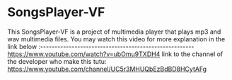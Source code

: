 # SongsPlayer-VF
This SongsPlayer-VF is a project of  multimedia player that plays mp3 and wav multimedia files.
You may watch this video for more explanation in the link below :------------------------------------------------------
https://www.youtube.com/watch?v=ubOmu9TXDH4
link to the channel of the developer who make this tutu: https://www.youtube.com/channel/UC5r3MHUQbEzBdBD8HCytAFg
